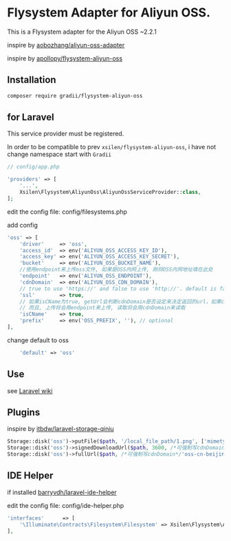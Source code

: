 # Flysystem Adapter for Aliyun OSS.

This is a Flysystem adapter for the Aliyun OSS ~2.2.1

inspire by [aobozhang/aliyun-oss-adapter](https://github.com/aobozhang/aliyun-oss-adapter)

inspire by [apollopy/flysystem-aliyun-oss](https://github.com/apollopy/flysystem-aliyun-oss)

## Installation

```bash
composer require gradii/flysystem-aliyun-oss
```

## for Laravel

This service provider must be registered.

In order to be compatible to prev `xsilen/flysystem-aliyun-oss`, i have not change namespace
start with `Gradii`

```php
// config/app.php

'providers' => [
    '...',
    Xsilen\Flysystem\AliyunOss\AliyunOssServiceProvider::class,
];
```

edit the config file: config/filesystems.php

add config

```php
'oss' => [
    'driver'     => 'oss',
    'access_id'  => env('ALIYUN_OSS_ACCESS_KEY_ID'),
    'access_key' => env('ALIYUN_OSS_ACCESS_KEY_SECRET'),
    'bucket'     => env('ALIYUN_OSS_BUCKET_NAME'),
    //使用endpoint来上传oss文件, 如果是OSS内网上传, 刚将OSS内网地址填在此处
    'endpoint'   => env('ALIYUN_OSS_ENDPOINT'),
    'cdnDomain'  => env('ALIYUN_OSS_CDN_DOMAIN'),
    // true to use 'https://' and false to use 'http://'. default is false,
    'ssl'        => true,
    // 如果isCName为true, getUrl会判断cdnDomain是否设定来决定返回的url，如果cdnDomain未设置，则使用endpoint来生成url，否则使用cdn
    // 而且, 上传将会用endpoint来上传, 读取将会用cdnDomain来读取
    'isCName'    => true,
    'prefix'     => env('OSS_PREFIX', ''), // optional
],
```

change default to oss

```php
    'default' => 'oss'
```

## Use

see [Laravel wiki](https://laravel.com/docs/5.1/filesystem)

## Plugins

inspire by [itbdw/laravel-storage-qiniu](https://github.com/itbdw/laravel-storage-qiniu)

```php
Storage::disk('oss')->putFile($path, '/local_file_path/1.png', ['mimetype' => 'image/png']);
Storage::disk('oss')->signedDownloadUrl($path, 3600, /*可强制写cdnDomain*/'oss-cn-beijing.aliyuncs.com', true);
Storage::disk('oss')->fullUrl($path, /*可强制写cdnDomain*/'oss-cn-beijing.aliyuncs.com', true);
```

## IDE Helper

if installed [barryvdh/laravel-ide-helper](https://github.com/barryvdh/laravel-ide-helper)

edit the config file: config/ide-helper.php

```php
'interfaces'      => [
    '\Illuminate\Contracts\Filesystem\Filesystem' => Xsilen\Flysystem\AliyunOss\FilesystemAdapter::class,
],
```
